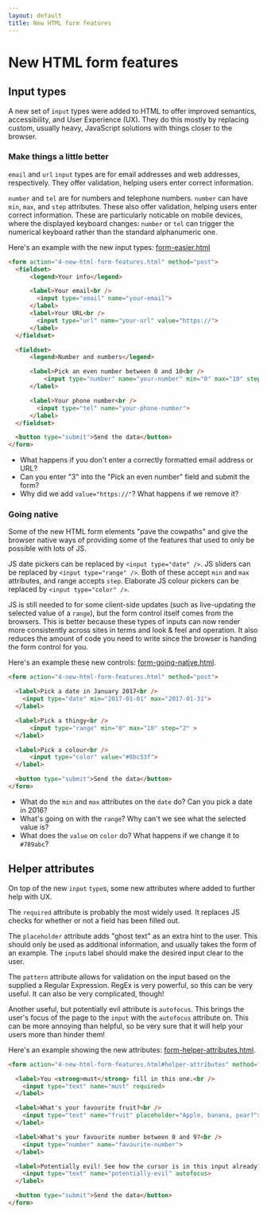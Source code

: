 ```yaml
---
layout: default
title: New HTML form features
---
```


# New HTML form features

## Input types

A new set of `input` types were added to HTML to offer improved semantics, accessibility, and User Experience (UX). They do this mostly by replacing custom, usually heavy, JavaScript solutions with things closer to the browser.

### Make things a little better

`email` and `url` `input` types are for email addresses and web addresses, respectively. They offer validation, helping users enter correct information.

`number` and `tel` are for numbers and telephone numbers. `number` can have `min`, `max`, and `step` attributes. These also offer validation, helping users enter correct information. These are particularly noticable on mobile devices, where the displayed keyboard changes: `number` or `tel` can trigger the numerical keyboard rather than the standard alphanumeric one.

Here's an example with the new input types: [form-easier.html](form-easier.html)

```html
<form action="4-new-html-form-features.html" method="post">
  <fieldset>
      <legend>Your info</legend>

      <label>Your email<br />
        <input type="email" name="your-email">
      </label>
      <label>Your URL<br />
        <input type="url" name="your-url" value="https://">
      </label>
  </fieldset>

  <fieldset>
      <legend>Number and numbers</legend>

      <label>Pick an even number between 0 and 10<br />
          <input type="number" name="your-number" min="0" max="10" step="2">
      </label>

      <label>Your phone number<br />
        <input type="tel" name="your-phone-number">
      </label>
  </fieldset>

  <button type="submit">Send the data</button>
</form>
```

* What happens if you don't enter a correctly formatted email address or URL?
* Can you enter "3" into the "Pick an even number" field and submit the form?
* Why did we add `value="https://"`? What happens if we remove it?

### Going native

Some of the new HTML form elements "pave the cowpaths" and give the browser native ways of providing some of the features that used to only be possible with lots of JS.

JS date pickers can be replaced by `<input type="date" />`. JS sliders can be replaced by `<input type="range" />`. Both of these accept `min` and `max` attributes, and range accepts `step`. Elaborate JS colour pickers can be replaced by `<input type="color" />`.

JS is still needed to for some client-side updates (such as live-updating the selected value of a `range`), but the form control itself comes from the browsers. This is better because these types of inputs can now render more consistently across sites in terms and look & feel and operation. It also reduces the amount of code you need to write since the browser is handing the form control for you.

Here's an example these new controls: [form-going-native.html](form-going-native.html).

```html
<form action="4-new-html-form-features.html" method="post">

  <label>Pick a date in January 2017<br />
    <input type="date" min="2017-01-01" max="2017-01-31">
  </label>

  <label>Pick a thingy<br />
      <input type="range" min="0" max="10" step="2" >
  </label>

  <label>Pick a colour<br />
      <input type="color" value="#8bc53f">
  </label>

  <button type="submit">Send the data</button>
</form>
```

* What do the `min` and `max` attributes on the `date` do? Can you pick a date in 2016?
* What's going on with the `range`? Why can't we see what the selected value is?
* What does the `value` on `color` do? What happens if we change it to `#789abc`?

## Helper attributes

On top of the new `input` `type`s, some new attributes where added to further help with UX.

The `required` attribute is probably the most widely used. It replaces JS checks for whether or not a field has been filled out.

The `placeholder` attribute adds "ghost text" as an extra hint to the user. This should only be used as additional information, and usually takes the form of an example. The `input`s label should make the desired input clear to the user.

The `pattern` attribute allows for validation on the input based on the supplied a Regular Expression. RegEx is very powerful, so this can be very useful. It can also be very complicated, though!

Another useful, but potentially evil attribute is `autofocus`. This brings the user's focus of the page to the `input` with the `autofocus` attribute on. This can be more annoying than helpful, so be very sure that it will help your users more than hinder them!

Here's an example showing the new attributes: [form-helper-attributes.html](form-helper-attributes.html).

```html
<form action="4-new-html-form-features.html#helper-attributes" method="post">

  <label>You <strong>must</strong> fill in this one.<br />
    <input type="text" name="must" required>
  </label>

  <label>What's your favourite fruit?<br />
    <input type="text" name="fruit" placeholder="Apple, banana, pear?">
  </label>

  <label>What's your favourite number between 0 and 9?<br />
    <input type="number" name="favourite-number">
  </label>

  <label>Potentially evil! See how the cursor is in this input already? Start typing to see!<br />
    <input type="text" name="potentially-evil" autofocus>
  </label>

  <button type="submit">Send the data</button>
</form>
```
